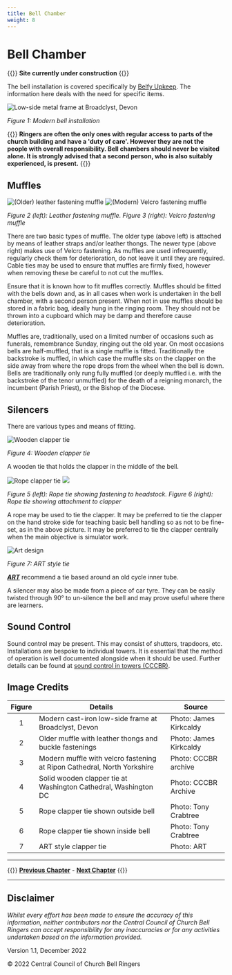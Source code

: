 ```yaml
---
title: Bell Chamber
weight: 8
---
```


# Bell Chamber

{{<hint danger>}}
**Site currently under construction**
{{</hint>}}

The bell installation is covered specifically by [Belfy Upkeep](https://belfryupkeep.cccbr.org.uk/docs/010-introduction/). The information here deals with the need for specific items.  

![Low-side metal frame at Broadclyst, Devon](frame_350.jpg)

*Figure 1: Modern bell installation*

{{<hint warning>}}
**Ringers are often the only ones with regular access to parts of the church building and have a 'duty of care'. However they are not the people with overall responsibility. Bell chambers should never be visited alone. It is strongly advised that a second person, who is also suitably experienced, is present.**
{{</hint>}}
 
## Muffles  

![(Older) leather fastening muffle](muffle_old_350.jpg) ![(Modern) Velcro fastening muffle](muffle_new_350.jpg)

*Figure 2 (left): Leather fastening muffle. Figure 3 (right): Velcro fastening muffle*

There are two basic types of muffle. The older type (above left) is attached by means of leather straps and/or leather thongs. The newer type (above right) makes use of Velcro fastening. As muffles are used infrequently, regularly check them for deterioration, do not leave it until they are required. Cable ties may be used to ensure that muffles are firmly fixed, however when removing these be careful to not cut the muffles.

Ensure that it is known how to fit muffles correctly. Muffles should be fitted with the bells down and, as in all cases when work is undertaken in the bell chamber, with a second person present. When not in use muffles should be stored in a fabric bag, ideally hung in the ringing room. They should not be thrown into a cupboard which may be damp and therefore cause deterioration. 

Muffles are, traditionally, used on a limited number of occasions such as funerals, remembrance Sunday, ringing out the old year. On most occasions bells are half-muffled, that is a single muffle is fitted. Traditionally the backstroke is muffled, in which case the muffle sits on the clapper on the side away from where the rope drops from the wheel when the bell is down. Bells are traditionally only rung fully muffled (or deeply muffled i.e. with the backstroke of the tenor unmuffled) for the death of a reigning monarch, the incumbent (Parish Priest), or the Bishop of the Diocese.

## Silencers

There are various types and means of fitting. 

![Wooden clapper tie](tie_solid_350.jpg)

*Figure 4: Wooden clapper tie*

A wooden tie that holds the clapper in the middle of the bell.

![Rope clapper tie](tie_rope1_350.JPG) ![](tie_rope_2.JPG)

*Figure 5 (left): Rope tie showing fastening to headstock. Figure 6 (right): Rope tie showing attachment to clapper*

A rope may be used to tie the clapper. It may be preferred to tie the clapper on the hand stroke side for teaching basic bell handling so as not to be fine-set, as in the above picture. It may be preferred to tie the clapper centrally when the main objective is simulator work. 

![Art design](art_350.jpg)

*Figure 7: ART style tie*

***[ART](../glossary/#art)*** recommend a tie based around an old cycle inner tube. 

A silencer may also be made from a piece of car tyre. They can be easily twisted through 90° to un-silence the bell and may prove useful where there are learners.

## Sound Control

Sound control may be present. This may consist of shutters, trapdoors, etc. Installations are bespoke to individual towers. It is essential that the method of operation is well documented alongside when it should be used. Further details can be found at [sound control in towers (CCCBR)](https://cccbr.org.uk/wp-content/uploads/2021/01/Mike-Banks-noise.pdf).

## Image Credits

| Figure | Details | Source |
| :---: | --- | --- |
| 1 | Modern cast-iron low-side frame at Broadclyst, Devon | Photo: James Kirkcaldy |
| 2 | Older muffle with leather thongs and buckle fastenings | Photo: James Kirkcaldy |
| 3 | Modern muffle with velcro fastening at Ripon Cathedral, North Yorkshire | Photo: CCCBR archive |
| 4 | Solid wooden clapper tie at Washington Cathedral, Washington DC | Photo: CCCBR Archive |
| 5 | Rope clapper tie shown outside bell | Photo: Tony Crabtree |
| 6 | Rope clapper tie shown inside bell  | Photo: Tony Crabtree |
| 7 | ART style clapper tie | Photo: ART |

----

{{<hint info>}}
**[Previous Chapter](../ringingroom/)** - **[Next Chapter](../buildingateam/)**
{{</hint>}}

----

## Disclaimer
 
*Whilst every effort has been made to ensure the accuracy of this information, neither contributors nor the Central Council of Church Bell Ringers can accept responsibility for any inaccuracies or for any activities undertaken based on the information provided.*

Version 1.1, December 2022

© 2022 Central Council of Church Bell Ringers
